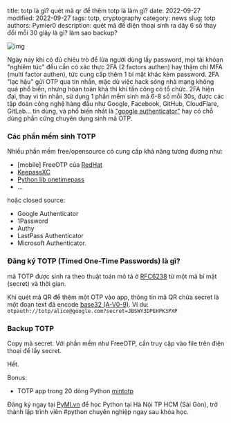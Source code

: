 title: totp là gì? quét mã qr để thêm totp là làm gì?
date: 2022-09-27
modified: 2022-09-27
tags: totp, cryptography
category: news
slug: totp
authors: Pymier0
description: quét mã để điện thoại sinh ra dãy 6 số thay đổi mỗi 30 giây là gì? làm sao backup?

![img](https://freeotp.github.io/img/android.png)

Ngày nay khi có đủ chiêu trò để lừa người dùng lấy password, mọi tài khỏan "nghiêm túc" đều cần có xác thực 2FA (2 factors authen) hay thậm chí MFA (multi factor authen), tức cung cấp thêm 1 bí mật khác kèm password.
2FA "lạc hậu" gửi OTP qua tin nhắn, mặc dù việc hack sóng nhà mạng không quá phổ biến, nhưng hòan toàn khả thi khi tấn công có tổ chức. 2FA hiện đại, thay vì tin nhắn, sử dụng 1 phần mềm sinh mã 6-8 số mỗi 30s, được các tập đoàn công nghệ hàng đầu như Google, Facebook, GitHub, CloudFlare, GitLab... tin dùng, và phổ biến nhất là ["google authenticator"](https://play.google.com/store/apps/details?id=com.google.android.apps.authenticator2&gl=US) hay có chỗ dùng phần cứng chuyên dụng sinh mã OTP.

### Các phần mềm sinh TOTP

Nhiều phần mềm free/opensource có cung cấp khả năng tương đương như:

- [mobile] FreeOTP của [RedHat](https://freeotp.github.io/)
- [KeepassXC](https://keepassxc.org/docs/KeePassXC_UserGuide.html#_adding_totp_to_an_entry)
- [Python lib onetimepass](https://github.com/tadeck/onetimepass)
- ...

hoặc closed source:

- Google Authenticator
- 1Password
- Authy
- LastPass Authenticator
- Microsoft Authenticator.

### Đăng ký TOTP (Timed One-Time Passwords) là gì?
mã TOTP  được sinh ra theo thuật toán mô tả ờ [RFC6238](https://www.ietf.org/rfc/rfc6238.txt) từ một mã bí mật (secret) và thời gian.

Khi quét mã QR để thêm một OTP vào app, thông tin mã QR chứa secret là một đoạn text đã encode [base32 (A-V0-9)]({filename}/base64.md). Ví du: `otpauth://totp/alice@google.com?secret=JBSWY3DPEHPK3PXP`

### Backup TOTP
Copy mã secret. Với phần mềm như FreeOTP, cần truy cập vào file trên điện thoại để lấy secret.

Hết.

Bonus:

- TOTP app trong 20 dòng Python [mintotp](https://github.com/susam/mintotp)

Đăng ký ngay tại [PyMI.vn](https://pymi.vn) để học Python tại Hà Nội TP HCM (Sài Gòn),
trở thành lập trình viên #python chuyên nghiệp ngay sau khóa học.

